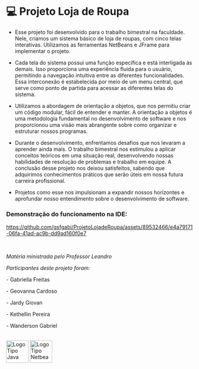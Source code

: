 # 💻 Projeto Loja de Roupa

- <p>Esse projeto foi desenvolvido para o trabalho bimestral na faculdade. Nele, criamos um sistema básico de loja de roupas, com cinco telas interativas. Utilizamos as ferramentas NetBeans e JFrame para implementar o projeto.</p>

- <p>Cada tela do sistema possui uma função específica e está interligada às demais. Isso proporciona uma experiência fluida para o usuário, permitindo a navegação intuitiva entre as diferentes funcionalidades. Essa interconexão é estabelecida por meio de um menu central, que serve como ponto de partida para acessar as diferentes telas do sistema.</p>

- <p>Utilizamos a abordagem de orientação a objetos, que nos permitiu criar um código modular, fácil de entender e manter. A orientação a objetos é uma metodologia fundamental no desenvolvimento de software e nos proporcionou uma visão mais abrangente sobre como organizar e estruturar nossos programas.</p>

- <p>Durante o desenvolvimento, enfrentamos desafios que nos levaram a aprender ainda mais. O trabalho bimestral nos estimulou a aplicar conceitos teóricos em uma situação real, desenvolvendo nossas habilidades de resolução de problemas e trabalho em equipe. A conclusão desse projeto nos deixou satisfeitos, sabendo que adquirimos conhecimentos práticos que serão úteis em nossa futura carreira profissional.</p>

- <p>Projetos como esse nos impulsionam a expandir nossos horizontes e aprofundar nosso entendimento sobre o desenvolvimento de software.</p>

<h3>Demonstração do funcionamento na IDE:</h3>

https://github.com/gsfgabi/ProjetoLojadeRoupa/assets/89532466/e4a79171-06fa-41ad-ac9b-dd9ad160f0e7

<br>
<p><i>Matéria ministrada pelo Professor Leandro</i></p>
<p><i>Participantes deste projeto foram:</i></p>
<p>- Gabriella Freitas</p>
<p>- Geovanna Cardoso</p>
<p>- Jardy Giovan</p>
<p>- Kethellin Pereira</p>
<p>- Wanderson Gabriel</p>


<br>
<div>
  <img style="height:60px" src="https://ultimateqa.com/wp-content/uploads/2020/12/Java-logo-icon-1.png" alt="LogoTipo Java"/>
  <img style="height:60px" src="https://pbs.twimg.com/media/Dp3nCCdXgAEIMxM.png" alt="LogoTipo Netbeans"/>
</div>
